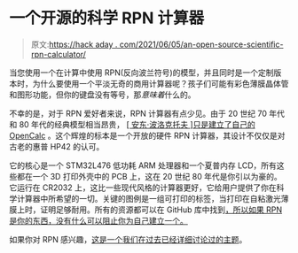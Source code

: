 # 一个开源的科学 RPN 计算器

> 原文:[https://hack aday . com/2021/06/05/an-open-source-scientific-rpn-calculator/](https://hackaday.com/2021/06/05/an-open-source-scientific-rpn-calculator/)

当您使用一个在计算中使用 RPN(反向波兰符号)的模型，并且同时是一个定制版本时，为什么要使用一个平淡无奇的商用计算器呢？孩子们可能有彩色薄膜晶体管和图形功能，但你的键盘没有等号，那*意味着*什么的。

不幸的是，对于 RPN 爱好者来说，RPN 计算器有点少见。由于 20 世纪 70 年代和 80 年代的经典模型相当昂贵， [[ 安东·波洛克托夫 ]只是建立了自己的 OpenCalc](https://hackaday.io/project/179949-openrpncalc) 。这个辉煌的标本是一个开放的硬件 RPN 计算器，其设计不仅仅是对古老的惠普 HP42 的认可。

它的核心是一个 STM32L476 低功耗 ARM 处理器和一个夏普内存 LCD，所有这些都在一个 3D 打印外壳中的 PCB 上，这在 20 世纪 80 年代是你引以为豪的。它运行在 CR2032 上，这比一些现代风格的计算器更好，它给用户提供了你在科学计算器中所希望的一切。关键的图例是一组可打印的标签，当打印在自粘激光薄膜上时，证明足够耐用。所有的资源都可以在 GitHub 库中找到[，所以如果 RPN 是你的东西，没有什么可以阻止你为自己建立一个。](https://github.com/apoluekt/OpenRPNCalc)

如果你对 RPN 感兴趣，[这是一个我们在过去已经详细讨论过的主题](https://hackaday.com/2017/10/24/reverse-polish-notation-and-its-mildly-confusing-elegance/)。